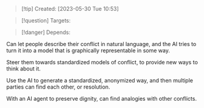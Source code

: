
>[!tip] Created: [2023-05-30 Tue 10:53]

>[!question] Targets: 

>[!danger] Depends: 

Can let people describe their conflict in natural language, and the AI tries to turn it into a model that is graphically representable in some way.

Steer them towards standardized models of conflict, to provide new ways to think about it.

Use the AI to generate a standardized, anonymized way, and then multiple parties can find each other, or resolution.

With an AI agent to preserve dignity, can find analogies with other conflicts.